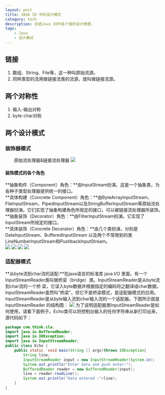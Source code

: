 ```yaml
---
layout: post
title: JAVA IO 中的设计模式
category: tech
description: 总结Java IO中各个类的设计原理.
tags:
    - Java
    - 设计模式
---  
```

## 链接
1. 数组、String、File等，这一种叫原始流源。
2. 同样类型的流用做链接流类的流源，就叫做链接流源。

## 两个对称性
1. 输入-输出对称
2. byte-char对称

## 两个设计模式
### 装饰器模式
&emsp;&emsp;原始流处理器&链接流处理器
![](https://ws1.sinaimg.cn/large/d6b88864ly1fp4b2h9bbzj20ek056aaa.jpg)
#### 装饰模式的各个角色
**抽象构件（Component）角色：**由InputStream扮演。这是一个抽象类，为各种子类型处理器提供统一的接口。  
**具体构建（Concrete Component）角色：**由ByteArrayInputStream、FileInputStream、PipedInputStream以及StringBufferInputStream等原始流处理器扮演。它们实现了抽象构建角色所规定的接口，可以被链接流处理器所装饰。  
**抽象装饰（Decorator）角色：**由FilterInputStream扮演。它实现了InputStream所规定的接口。  
**具体装饰（Concrete Decorator）角色：**由几个类扮演，分别是DateInputStream、BufferedInputStream 以及两个不常用到的类LineNumberInputStream和PushbackInputStream。  
![](https://ws1.sinaimg.cn/large/d6b88864ly1fp5fbuhxdkj20ej063q33.jpg)
![](https://ws1.sinaimg.cn/large/d6b88864ly1fp5fbucdgzj20h707bgm4.jpg)
![](https://ws1.sinaimg.cn/large/d6b88864ly1fp5fbu7e9jj20fh06q0ta.jpg)
![](https://ws1.sinaimg.cn/large/d6b88864ly1fp5fbu2nhmj20g005l0t7.jpg)
### 适配器模式
**从byte流到char流的适配:**在java语言的标准库 java I/O 里面，有一个InputStreamReader类叫做桥梁（bridge）类。InputStreamReader是从byte流到char流的一个桥 梁，它读入byte数据并根据指定的编码将之翻译成char数据。InputStreamReader虽然叫“桥梁”，但它不是桥梁模式，是适配器模式的应用。InputStreamReader是从byte输入流到char输入流的一个适配器。下图所示就是InputStreamReader 的结构图：
![](https://ws1.sinaimg.cn/large/d6b88864ly1fp5fen323gj207z08mmxp.jpg)
为了说明适配器类InputStreamReader是如何使用，请看下面例子。Echo类可以将控制台输入的任何字符串从新打印出来，源代码如下：
```java
package com.think.cla;  
import java.io.BufferedReader;
import java.io.IOException;
import java.io.InputStreamReader;
public class Echo {   
    public static  void main(String [] args)throws IOException{
        String line;
        InputStreamReader input = new InputStreamReader(System.in);
        System.out.println("Enter data and push enter:");
        BufferedReader reader = new BufferedReader(input);
        line = reader.readLine();
        System.out.println("Data entered :"+line);
    }
}
```